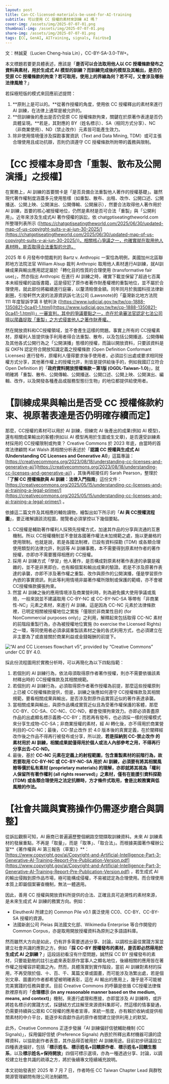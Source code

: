 ```yaml
---
layout: post
title: Can-CC-licensed-materials-be-used-for-AI-training
subtitle: 可以使用 CC 授權的素材來訓練 AI 嗎？
cover-img: /assets/img/2025-07-07-01.png
thumbnail-img: /assets/img/2025-07-07-01.png
share-img: /assets/img/2025-07-07-01.png
tags: [CC, GenAI, AITraining, signals, FairUse]
---
```


文：林誠夏（Lucien Cheng-hsia Lin），CC-BY-SA-3.0-TW+。

本文標題若要更具體表述，應該是「**是否可以合法取用他人以 CC 授權條款發布之資料與素材，用於生成式 AI 模型的訓練？而訓練完成後的模型及其輸出，是否仍受原 CC 授權條款的拘束？若可取用，使用上的界線為何？若不可，又會涉及哪些法律風險？**」

若採極短版的模式來回應前述提問：

 1. **原則上是可以的。**從著作授權的角度，使用依 CC 授權釋出的素材來進行 AI 訓練，在法律上通常是被允許的。
 2. **但訓練後的產出是否仍受原 CC 授權條款拘束，關鍵在於原著作表達是否仍具體呈現。**若是，其對應的 BY（姓名標示）、SA（相同方式分享）、NC（非商業使用）、ND（禁止改作）元素皆可能產生效力。
 3. 除非使用情境僅涉及探勘事實資訊（Text and Data Mining, TDM）或可主張合理使用且成功抗辯，否則仍須遵守 CC 授權條款所附帶的義務與限制。

# 【CC 授權本身即含「重製、散布及公開演播」之授權】

在實務上，AI 訓練的首要關卡是「是否具備合法重製他人著作的授權基礎」。雖然現代著作權制度涵蓋多元使用態樣（如重製、散布、出租、改作、公開口述、公開播送、公開上映、公開演出、公開傳輸、公開展示），然要合法取得他人著作用於 AI 訓練，首要的核心被授權地位，仍然是素材是否可合法「重製」與「公開利用」。近年來涉及生成式AI 著作侵權的訴訟，依 chatgptiseatingtheworld.com 所整理列表所示 ([https://chatgptiseatingtheworld.com/2025/06/30/updated-map-of-us-copyirght-suits-v-ai-jun-30-2025/](https://chatgptiseatingtheworld.com/2025/06/30/updated-map-of-us-copyirght-suits-v-ai-jun-30-2025/))，相關核心爭議之一，也確實就在取用他人素材時，能否取得合法重製的允許。

2025 年 6 月發布中間裁判的 Bartz v. Anthropic 一案恰為明例，美國加州北區聯邦地方法院法官 William Alsup 裁判 Anthropic 取用他人素材進行AI訓練，就AI訓練成果與輸出應用認定屬於「轉化目的性質的合理使用 (transformative fair use)」，然亦指出 Anthropic 在進行 AI 訓練之時，確實下載並保留了超過七百萬本未經授權的盜版書籍，這是侵犯了原作者著作財產權裡的重製地位，並不屬於合理使用，就此部份將繼續進行庭審，以釐清賠償金額。同年同月於我國科技法律新創圈，引發軒然大波的法源資訊訴七法公司 (Lawsnote)的「臺灣新北地方法院 111 年度智訴字第 8 號判決 ([https://www.judicial.gov.tw/tw/cp-1888-1350821-0ca41-1.html](https://www.judicial.gov.tw/tw/cp-1888-1350821-0ca41-1.html))」一審宣判，其中的爭議要點之一，亦在於承審法官認定七法公司擅以爬蟲捉取「重製」之方式侵害他人之著作財產權。

然在開放資料和CC授權領域，並不會產生這樣的問題。事實上所有的 CC授權素材，原權利人皆提供後手利用者得合法重製、散布，以及包括公開播送、公開傳輸及其他各式公開行為之「公開演播」態樣的授權，而論以開放資料，只要該資料是採 OKFN 認定符合開放知識定義之授權條款 (Open Definition Conformant Licenses) 進行發布，原權利人僅得要求後手使用者，必須註引出處或要求相同授權方式分享，其他著作權上的授權允許，則皆是提供給後手的，例如我國訂立符合 Open Definition 的「**政府資料開放授權條款－第1版 (OGDL-Taiwan-1.0)**」，就明確將「重製、散布、公開傳輸、公開播送、公開口述、公開上映、公開演出、編輯、改作，以及開發各種產品或服務型態衍生物」的地位都提供給使用者。

# 【訓練成果與輸出是否受 CC 授權條款約束、視原著表達是否仍明確存續而定】

那麼，CC授權的素材可以用於 AI 訓練，但練完 AI 後產出的成果(例如 AI 模型)，還有相關成果輸出的客體(例如以 AI 模型再用於生圖或生文章)，是否還受訓練素材採用的 CC授權限制或拘束？ Creative Commons 於 2023 年底，由當時的首席法律顧問 Kat Walsh 將相關分析表述於「**認識 CC 授權與生成式 AI (Understanding CC Licenses and Generative AI)**」這篇專論：[https://creativecommons.org/2023/08/18/understanding-cc-licenses-and-generative-ai/](https://creativecommons.org/2023/08/18/understanding-cc-licenses-and-generative-ai/) ，其後再經接任的 Sarah Pearson，整理於「**了解 CC 授權條款與 AI 訓練：法律入門指南**」這份文件：[https://creativecommons.org/2025/05/15/understanding-cc-licenses-and-ai-training-a-legal-primer/](https://creativecommons.org/2025/05/15/understanding-cc-licenses-and-ai-training-a-legal-primer/) 。

依據這二篇文件及其相應的輔佐讀物，繪製出如下所示的「**AI 與 CC授權流程圖**」，要正確解讀該流程圖，閱覽者必須掌控以下幾個要點。

 1. CC授權是輔助著作權利人採預先授權方式，加速其作品的分享與流通的互惠機制。所以 CC授權機制並不會就各國著作權法未加規範之處，施以更嚴格的使用限制。也就是說，若是各國法制裡，已設有資料探勘 (TDM) 或各類合理使用類型的法律允許，則該等 AI 訓練事務，本不需要得到原素材作者的著作授權，亦即亦不需要獲得相應的 CC授權。
 2. 採用 AI 訓練方式「學習」他人著作，是否構成對原素材著作表達的承襲是複雜的，並不是非黑即白，也有賴個案和輸出成果的驗證。若是不涉及原著作表達的承襲，亦即不涉及著作權之重製、改作與原作的公開演播，僅是學習原作內嵌的事實資訊，則此等利用情境非屬著作權所限制或保護的範疇，亦不會被 CC授權條款擴張拘束。
 3. 然當 AI 訓練之後的應用情境涉及商業營利時，則為避免擴大使用爭議或風險，一般來說並不建議取用 CC-BY-NC 或 CC-BY-NC-SA 等帶有「非商業性-NC」元素之素材，來進行 AI 訓練。這是因為 CC-NC 元素於法律條款裡，已明定相關被授權地位之實施「僅限於非商業性目的 (for NonCommercial purposes only)」之利用，解釋起來包括取得 CC-NC 素材的前階段重製行為，亦為被授權地位實施 (to exercise the Licensed Rights) 之一環，等同使用者必須承諾重製該素材之後的各式利用方式，也必須建立在非主要為了或直接關於商業利益或金錢報酬的前提下。

![“AI and CC Licenses flowchart v5”, provided by “Creative Commons” under CC BY 4.0.](https://lucienchlin.github.io/assets/img/2025-07-07-02.png)

採此份流程圖用於實務分析時，可以再簡化為以下四點指範：



 1. 若個別的 AI 訓練行為，依法毋須取得原作者著作授權，則亦不需要依循該素材釋出時的 CC授權條款及其相關規範。
 2. 若個別的 AI 訓練行為，必須取得原作者著作授權為前提，那麼這些授權原則上已被 CC授權條款提供，但是，訓練之後應如何遵守 CC授權條款及其相關規範，要看相關成果與輸出，是否涉及對原作品實質近似的著作表達承襲。
 3. 當相關成果與輸出，與原作品構成實質近似且為受著作權保護的客體，那麼 CC-BY、CC-SA、CC-NC、CC-ND，都會發揮拘束效力。亦即必須善盡原作品的出處顯名標示義務–CC-BY；而若再有發布，也必須採一樣的授權模式來分享生成物–CC-SA；非商業授權的素材，經 AI 轉化後，亦不得用於商業營利目的–CC-NC；最後，CC-禁止改作 於 4.0 版本後的真實定義，在於闡釋經改作後之作品不得再行被發布或分享，所以說，**若是採納到 CC-禁止改作 的素材用於 AI 訓練，相關成果就僅得用於個人或法人內部參考之用，不得再行分享出去–CC-ND。**
 4. 最後，基於 **CC-NC 元素在定義上的射程範圍，包含重製素材的前階行為，故若要取用 CC-BY-NC 或 CC-BY-NC-SA 用於 AI 訓練，必須要有將其相關風險等價於私有素材 (proprietary materials) 的理解，亦即就將其視為「權利人保留所有著作權利 (all rights reserved)」之素材，僅有在能援引資料探勘 (TDM) 或各類合理使用之法定抗辯時，方才條件式取用，會是比較務實與低風險的作法。**

# 【社會共識與實務操作仍需逐步磨合與調整】

從訴訟觀察可知，AI 廠商已普遍遍歷整個網路空間擷取訓練資料。未來 AI 訓練素材的發展重點，不再是「取量」，而是「取準」、「取合法」。而根據美國著作權辦公室**《著作權與 AI 第三報告（草案）》**：[https://www.copyright.gov/ai/Copyright-and-Artificial-Intelligence-Part-3-Generative-AI-Training-Report-Pre-Publication-Version.pdf](https://www.copyright.gov/ai/Copyright-and-Artificial-Intelligence-Part-3-Generative-AI-Training-Report-Pre-Publication-Version.pdf) ，若生成式 AI 的輸出侵蝕到原作品市場，極可能構成侵權，不易被認定為合理使用。而合理使用本質上即屬個案審查機制，無法一體適用。

因此，善用 CC 授權與開放資料所提供的合法、正確且具可追溯性的素材來源，是未來生成式 AI 訓練的務實方向。例如：
  * EleutherAI 所建立的 Common Pile v0.1 廣泛使用 CC0、CC-BY、CC-BY-SA 授權的資源。
  * 法國新創公司 Pleias 與法國文化部、Wikimedia Enterprise 等合作開發的 Common Corpus，亦是取用開放授權資料為原則之多語語料庫。


然而雖然大方向是如此，仍有許多需要透過分享、討論，以調校出最佳實踐方案並建立社會共識的應對之方。例如「**採 CC-BY 授權發布的素材，是否即必然得用於生成式 AI 之訓練？**」這段話初看沒有什麼問題，誠然採 CC BY 授權發布的素材，只要能勤勉的註引出處來表彰原作當事人之顯名地位，後續相關的應用皆在著作權之授權容許範圍之內，然而，具體落實到實作階段，當前 AI 訓練對素材的採用，不再受限於個、十、百、千、萬篇文章或圖畫，而可能涉及浩繁出處，若是個別文章、圖畫的作者都希望被明確表彰，這在 AI 輸出的應用上，幾乎是不可能被完美實踐的任務與要求。目前 Creative Commons 的呼籲是依循 CC授權法律條款裡原有的「**合理標示 (in any reasonable manner based on the medium, means, and context)**」機制，來進行處理和應接，亦即當涉及 AI 訓練時，或許將姓名標示的實踐方式，採鏈結方式註解至來源資料集即可，然這樣的情事變通，仍需要持續與公眾和 CC授權的應用者宣導，來統一態度，亦有賴於收納或提供相關素材的中介平台，能逐步和貢獻作品的原作者間建立提供利用上的默契。

此外，Creative Commons 正逐步發展「AI 訓練偏好信號輔助機制 (CC Signals)」，採用偏好信號 (Preference Signals) 內嵌於所釋出素材機器可讀的詮釋資料，以協助創作者表意，其作品得否被用於 AI 訓練用途。目前初步研議設立四種表達偏好，包括「**標示姓名**、**標示姓名+回饋原作者**、**標示姓名+回饋生態系**，以及**標示姓名+保持開放**」四個可標示選項，亦為一種透過分享、討論，以調校建立社會共識的疏導之方，將於後續專文陸續補充說明。

本文初始發表於 2025 年 7 月 7 日，作者時任 CC Taiwan Chapter Lead 與群牧開源管理顧問有限公司法制顧問。
